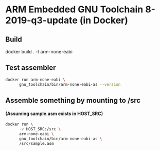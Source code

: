 # ARM Embedded GNU Toolchain 8-2019-q3-update (in Docker)

## Build
docker build . -t arm-none-eabi

## Test assembler
```bash
docker run arm-none-eabi \
      gnu_toolchain/bin/arm-none-eabi-as --version
```

## Assemble something by mounting to /src
#### (Assuming sample.asm exists in HOST_SRC)
```bash
docker run \
      -v HOST_SRC:/src \
      arm-none-eabi \
      gnu_toolchain/bin/arm-none-eabi-as \
      /src/sample.asm
```
